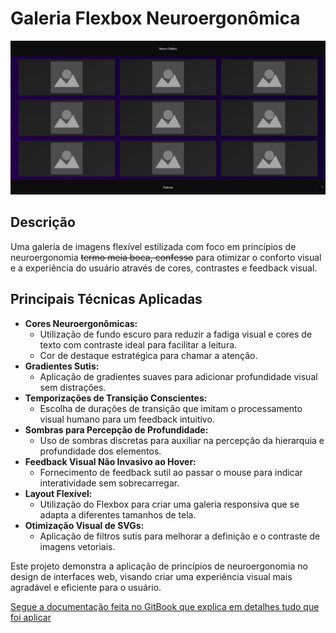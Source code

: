 # Galeria Flexbox Neuroergonômica
![Prev](./assets/prev.jpeg)
## Descrição

Uma galeria de imagens flexível estilizada com foco em princípios de neuroergonomia ~~termo meia boca, confesso~~ para otimizar o conforto visual e a experiência do usuário através de cores, contrastes e feedback visual.

## Principais Técnicas Aplicadas

- **Cores Neuroergonômicas:**
  - Utilização de fundo escuro para reduzir a fadiga visual e cores de texto com contraste ideal para facilitar a leitura. 
  - Cor de destaque estratégica para chamar a atenção.
- **Gradientes Sutis:** 
  - Aplicação de gradientes suaves para adicionar profundidade visual sem distrações.
- **Temporizações de Transição Conscientes:** 
  - Escolha de durações de transição que imitam o processamento visual humano para um feedback intuitivo.
- **Sombras para Percepção de Profundidade:** 
  - Uso de sombras discretas para auxiliar na percepção da hierarquia e profundidade dos elementos.
- **Feedback Visual Não Invasivo ao Hover:** 
  - Fornecimento de feedback sutil ao passar o mouse para indicar interatividade sem sobrecarregar.
- **Layout Flexível:** 
  - Utilização do Flexbox para criar uma galeria responsiva que se adapta a diferentes tamanhos de tela.
- **Otimização Visual de SVGs:** 
  - Aplicação de filtros sutis para melhorar a definição e o contraste de imagens vetoriais.

Este projeto demonstra a aplicação de princípios de neuroergonomia no design de interfaces web, visando criar uma experiência visual mais agradável e eficiente para o usuário.


[Segue a documentação feita no GitBook que explica em detalhes tudo que foi aplicar](https://senai-1.gitbook.io/senai.org/tarefas-senai/ldm/stylization/neuroergonomic-ui-design-a-color-and-interaction-optimization-approach)
